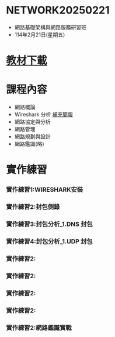# NETWORK20250221
- 網路基礎架構與網路服務研習班
- 114年2月21日(星期五)
# [教材下載]()
# 課程內容
- 網路概論
- Wireshark 分析 [補充簡報]()
- 網路協定與分析
- 網路管理
- 網路規劃與設計
- 網路鑑識(略)
# 實作練習
### 實作練習1:WIRESHARK安裝
### 實作練習2:封包側錄
### 實作練習3:封包分析_1.DNS 封包
### 實作練習4:封包分析_1.UDP 封包
### 實作練習2:
### 實作練習2:
### 實作練習2:
### 實作練習2:
### 實作練習2:網路鑑識實戰
